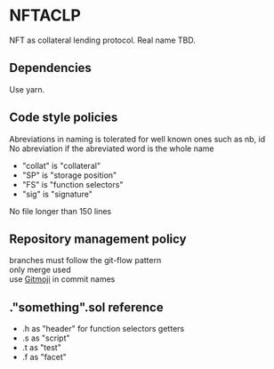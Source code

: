 # NFTACLP

NFT as collateral lending protocol. Real name TBD.

## Dependencies

Use yarn.

## Code style policies

Abreviations in naming is tolerated for well known ones such as nb, id  
No abreviation if the abreviated word is the whole name

- "collat" is "collateral"
- "SP" is "storage position"
- "FS" is "function selectors"
- "sig" is "signature"

No file longer than 150 lines

## Repository management policy

branches must follow the git-flow pattern  
only merge used  
use [Gitmoji](https://marketplace.visualstudio.com/items?itemName=seatonjiang.gitmoji-vscode) in commit names

## ."something".sol reference

- .h as "header" for function selectors getters
- .s as "script"
- .t as "test"
- .f as "facet"
